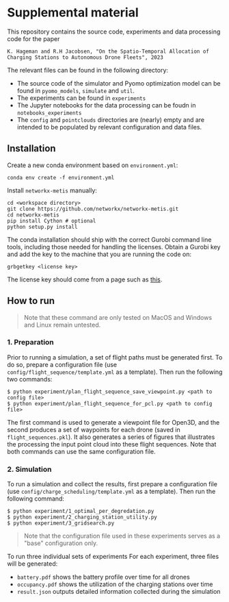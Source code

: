 # Supplemental material 
This repository contains the source code, experiments and data processing code for the paper
```
K. Hageman and R.H Jacobsen, "On the Spatio-Temporal Allocation of Charging Stations to Autonomous Drone Fleets", 2023
```
The relevant files can be found in the following directory:
- The source code of the simulator and Pyomo optimization model can be found in `pyomo_models`, `simulate` and `util`.
- The experiments can be found in `experiments`
- The Jupyter notebooks for the data processing can be foudn in `notebooks_experiments`
- The `config` and `pointclouds` directories are (nearly) empty and are intended to be populated by relevant configuration and data files.

## Installation
Create a new conda environment based on `environment.yml`:
```
conda env create -f environment.yml
```
Install `networkx-metis` manually:
```
cd <workspace directory>
git clone https://github.com/networkx/networkx-metis.git
cd networkx-metis
pip install Cython # optional
python setup.py install
```
The conda installation should ship with the correct Gurobi command line tools, including those needed for handling the licenses.
Obtain a Gurobi key and add the key to the machine that you are running the code on:
```
grbgetkey <license key> 
```
The license key should come from a page such as [this](https://www.gurobi.com/downloads/free-academic-license/).

## How to run
> Note that these command are only tested on MacOS and Windows and Linux remain untested.

### 1. Preparation
Prior to running a simulation, a set of flight paths must be generated first. 
To do so, prepare a configuration file (use `config/flight_sequence/template.yml` as a template).
Then run the following two commands:
```
$ python experiment/plan_flight_sequence_save_viewpoint.py <path to config file>
$ python experiment/plan_flight_sequence_for_pcl.py <path to config file>
```
The first command is used to generate a viewpoint file for Open3D, and the second produces a set of waypoints for each drone (saved in `flight_sequences.pkl`).
It also generates a series of figures that illustrates the processing the input point cloud into these flight sequences.
Note that both commands can use the same configuration file.

### 2. Simulation
To run a simulation and collect the results, first prepare a configuration file (use `config/charge_scheduling/template.yml` as a template).
Then run the following command:
```
$ python experiment/1_optimal_per_degredation.py
$ python experiment/2_charging_station_utility.py
$ python experiment/3_gridsearch.py
```

> Note that the configuration file used in these experiments serves as a "base" configuration only.

To run three individual sets of experiments
For each experiment, three files will be generated:
- `battery.pdf` shows the battery profile over time for all drones
- `occupancy.pdf` shows the utilization of the charging stations over time 
- `result.json` outputs detailed information collected during the simulation
